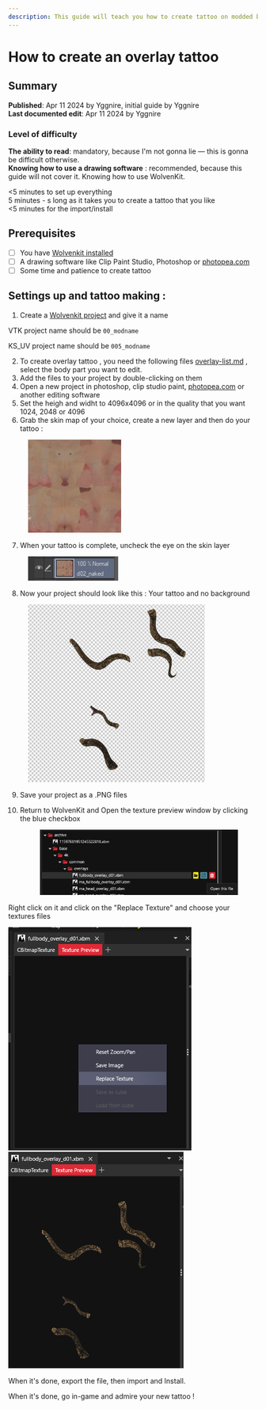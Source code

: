 ```yaml
---
description: This guide will teach you how to create tattoo on modded body, KS_UV and VTK
---
```


# How to create an overlay tattoo

## **Summary**

**Published**: Apr 11 2024 by Yggnire, initial guide by Yggnire\
**Last documented edit**: Apr 11 2024 by Yggnire

### Level of difficulty



**The ability to read**: mandatory, because I'm not gonna lie — this is gonna be difficult otherwise.\
**Knowing how to use a drawing software** : recommended, because this guide will not cover it.   Knowing how to use WolvenKit.&#x20;



<5 minutes to set up everything\
5 minutes - s long as it takes you to create a tattoo that you like\
<5 minutes for the import/install

## Prerequisites

* [ ] You have [Wolvenkit installed](https://app.gitbook.com/s/-MP\_ozZVx2gRZUPXkd4r/getting-started/download)
* [ ] A drawing software like Clip Paint Studio, Photoshop or [photopea.com](https://www.photopea.com/)
* [ ] Some time and patience to create tattoo

## Settings up and tattoo making :

1. Create a [Wolvenkit project](https://app.gitbook.com/s/-MP\_ozZVx2gRZUPXkd4r/wolvenkit-app/usage/wolvenkit-projects) and give it a name&#x20;

VTK project name should be `00_modname`

KS\_UV project name should be `005_modname`

2. To create overlay tattoo , you need the following files [overlay-list.md](overlay-list.md "mention") , select the body part you want to edit.
3. Add the files to your project by double-clicking on them
4. Open a new project in photoshop, clip studio paint,  [photopea.com](https://www.photopea.com/) or another editing software
5. Set the heigh and widht to 4096x4096 or in the quality that you want 1024, 2048 or 4096
6. Grab the skin map of your choice, create a new layer and then do your tattoo :&#x20;

<div align="left">

<figure><img src="../../../../.gitbook/assets/image (1) (3).png" alt="" width="188"><figcaption></figcaption></figure>

</div>

7. When your tattoo is complete, uncheck the eye on the skin layer

<div align="left">

<figure><img src="../../../../.gitbook/assets/image (1) (3) (1).png" alt=""><figcaption></figcaption></figure>

</div>

8. Now your project should look like this : Your tattoo and no background

<div align="left">

<figure><img src="../../../../.gitbook/assets/image (2) (4).png" alt="" width="357"><figcaption></figcaption></figure>

</div>

9. Save your project as a .PNG files
10. Return to WolvenKit and Open the texture preview window by clicking the blue checkbox

    <figure><img src="../../../../.gitbook/assets/image (3).png" alt=""><figcaption></figcaption></figure>

Right click on it and click on the "Replace Texture" and choose your textures files

![](<../../../../.gitbook/assets/image (4).png>)![](<../../../../.gitbook/assets/image (5).png>)

When it's done, export the file, then import and Install.

When it's done, go in-game and admire your new tattoo !
